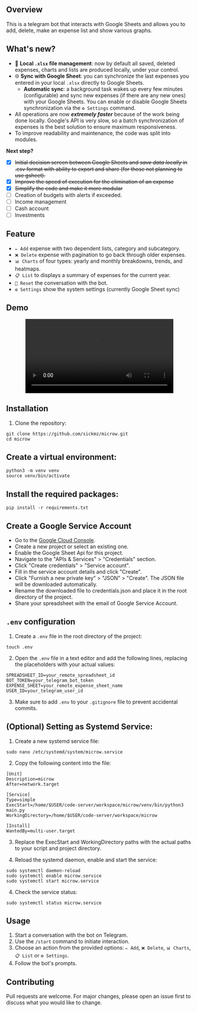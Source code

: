 ## Overview
This is a telegram bot that interacts with Google Sheets and allows you to add, delete, make an expense list and show various graphs.

## What's new?
- 📝 **Local `.xlsx` file management**: now by default all saved, deleted expenses, charts and lists are produced locally, under your control.
- 🌐 **Sync with Google Sheet**: you can synchronize the last expenses you entered in your local `.xlsx` directly to Google Sheets.
    - **Automatic sync**: a background task wakes up every few minutes (configurable) and sync new expenses (if there are any new ones) with your Google Sheets. You can enable or disable Google Sheets synchronization via the `⚙️ Settings` command.
- All operations are now ***extremely faster*** because of the work being done locally. Google's API is very slow, so a batch synchronization of expenses is the best solution to ensure maximum responsiveness.
- To improve readability and maintenance, the code was split into modules.

**Next step?**
- [x] ~~Initial decision screen between Google Sheets and *save data locally* in .csv format with ability to export and share (for those not planning to use gsheet).~~
- [x] ~~Improve the speed of execution for the elimination of an expense~~
- [x] ~~Simplify the code and make it more modular~~
- [ ] Creation of budgets with alerts if exceeded.
- [ ] Income management
- [ ] Cash account
- [ ] Investments

## Feature
- `✏️ Add` expense with two dependent lists, category and subcategory.
- `❌ Delete` expense with pagination to go back through older expenses.
- `📊 Charts` of four types: yearly and monthly breakdowns, trends, and heatmaps.
- `📋 List` to displays a summary of expenses for the current year.
- `🔄 Reset` the conversation with the bot.
- `⚙️ Settings` show the system settings (currently Google Sheet sync)

## Demo

<div align="center">
  <video src="https://github.com/sickmz/microw/assets/24682196/59692629-47bc-46b0-a5d0-fbc904215262" width="400" />
</div>

## Installation

1. Clone the repository:

```
git clone https://github.com/sickmz/microw.git
cd microw
```

## Create a virtual environment:

```
python3 -m venv venv
source venv/bin/activate
```

## Install the required packages:

```
pip install -r requirements.txt
```

## Create a Google Service Account
- Go to the [Google Cloud Console](https://console.cloud.google.com/).
- Create a new project or select an existing one.
- Enable the Google Sheet Api for this project.
- Navigate to the "APIs & Services" > "Credentials" section.
- Click "Create credentials" > "Service account".
- Fill in the service account details and click "Create".
- Click "Furnish a new private key" > "JSON" > "Create". The JSON file will be downloaded automatically.
- Rename the downloaded file to credentials.json and place it in the root directory of the project.
- Share your spreadsheet with the email of Google Service Account.

## `.env` configuration

1. Create a `.env` file in the root directory of the project:

```
touch .env
```

2. Open the `.env` file in a text editor and add the following lines, replacing the placeholders with your actual values:

```
SPREADSHEET_ID=your_remote_spreadsheet_id
BOT_TOKEN=your_telegram_bot_token
EXPENSE_SHEET=your_remote_expense_sheet_name
USER_ID=your_telegram_user_id
```

3. Make sure to add `.env` to your `.gitignore` file to prevent accidental commits.

## (Optional) Setting as Systemd Service:

1. Create a new systemd service file:

```
sudo nano /etc/systemd/system/microw.service
```

2. Copy the following content into the file:

```
[Unit]
Description=microw
After=network.target

[Service]
Type=simple
ExecStart=/home/$USER/code-server/workspace/microw/venv/bin/python3 main.py
WorkingDirectory=/home/$USER/code-server/workspace/microw

[Install]
WantedBy=multi-user.target
```

3. Replace the ExecStart and WorkingDirectory paths with the actual paths to your script and project directory.

4. Reload the systemd daemon, enable and start the service:

```
sudo systemctl daemon-reload
sudo systemctl enable microw.service
sudo systemctl start microw.service
```

4. Check the service status:

```
sudo systemctl status microw.service
```

## Usage

1. Start a conversation with the bot on Telegram.
2. Use the `/start` command to initiate interaction.
3. Choose an action from the provided options: `✏️ Add`, `❌ Delete`, `📊 Charts`, `📋 List` or `⚙️ Settings`.
4. Follow the bot's prompts.

## Contributing

Pull requests are welcome. For major changes, please open an issue first to discuss what you would like to change.
